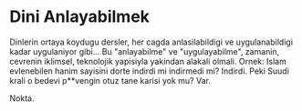 # Dini Anlayabilmek

Dinlerin ortaya koydugu dersler, her cagda anlasilabildigi ve
uygulanabildigi kadar uygulaniyor gibi... Bu "anlayabilme" ve
"uygulayabilme", zamanin, cevrenin iklimsel, teknolojik yapisiyla
yakindan alakali olmali. Ornek: Islam evlenebilen hanim sayisini dorte
indirdi mi indirmedi mi? Indirdi. Peki Suudi krali o bedevi p**vengin
otuz tane karisi yok mu? Var.

Nokta.
